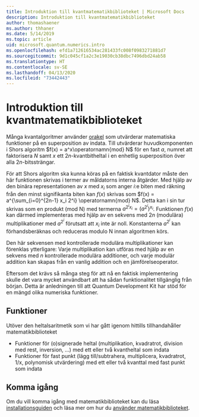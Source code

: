 ```yaml
---
title: Introduktion till kvantmatematikbiblioteket | Microsoft Docs
description: Introduktion till kvantmatematikbiblioteket
author: thomashaener
ms.author: thhaner
ms.date: 5/14/2019
ms.topic: article
uid: microsoft.quantum.numerics.intro
ms.openlocfilehash: efd1a712616534ac281433fc008f0983271881d7
ms.sourcegitcommit: 9d1c045cf1a2c3e19030cb38dbc7496dbd24ab58
ms.translationtype: HT
ms.contentlocale: sv-SE
ms.lasthandoff: 04/13/2020
ms.locfileid: "73442443"
---
```

# <a name="introduction-to-the-quantum-numerics-library"></a>Introduktion till kvantmatematikbiblioteket

Många kvantalgoritmer använder [orakel](xref:microsoft.quantum.concepts.oracles) som utvärderar matematiska funktioner på en superposition av indata.
Till utvärderar huvudkomponenten i Shors algoritm $f(x) = a^x\operatornamn{mod} N$ för en fast $a$, numret att faktorisera $N$ samt $x$ ett $2n$-kvantbitheltal i en enhetlig superposition över alla $2n$-bitssträngar.

För att Shors algoritm ska kunna köras på en faktisk kvantdator måste den här funktionen skrivas i termer av måldatorns interna åtgärder.
Med hjälp av den binära representationen av $x$ med $x_i$ som anger $i$:e biten med räkning från den minst signifikanta biten kan $f(x)$ skrivas som $f(x) = a^{\sum_{i=0}^{2n-1} x_i 2^i} \operatornamn{mod} N$.
Detta kan i sin tur skrivas som en produkt (mod N) med termerna $a^{2^i x_i}=(a^{2^i})^{x_i}$. Funktionen $f(x)$ kan därmed implementeras med hjälp av en sekvens med $2n$ (modulära) multiplikationer med $a^{2^i}$ förutsatt att $x_i$ inte är noll. Konstanterna $a^{2^i}$ kan förhandsberäknas och reduceras modulo N innan algoritmen körs.

Den här sekvensen med kontrollerade modulära multiplikationer kan förenklas ytterligare: Varje multiplikation kan utföras med hjälp av en sekvens med $n$ kontrollerade modulära additioner, och varje modulär addition kan skapas från en vanlig addition och en jämförelseoperator.


Eftersom det krävs så många steg för att nå en faktisk implementering skulle det vara mycket användbart att ha sådan funktionalitet tillgänglig från början.
Detta är anledningen till att Quantum Development Kit har stöd för en mängd olika numeriska funktioner.


## <a name="functionality"></a>Funktioner

Utöver den heltalsaritmetik som vi har gått igenom hittills tillhandahåller matematikbiblioteket

 - Funktioner för (o)signerade heltal (multiplikation, kvadratrot, division med rest, inversion, ...) med ett eller två kvantheltal som indata
 - Funktioner för fast punkt (lägg till/subtrahera, multiplicera, kvadratrot, 1/x, polynomisk utvärdering) med ett eller två kvanttal med fast punkt som indata

## <a name="getting-started"></a>Komma igång

Om du vill komma igång med matematikbiblioteket kan du läsa [installationsguiden](xref:microsoft.quantum.numerics.installation) och läsa mer om hur du [använder matematikbiblioteket](xref:microsoft.quantum.numerics.usage).
